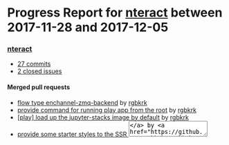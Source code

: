 # Progress Report for [nteract](https://github.com/nteract) between 2017-11-28 and 2017-12-05

### [nteract](https://github.com/nteract/nteract)
-  [27 commits](https://github.com/nteract/nteract/compare/master@%7B1511848800%7D...master@%7B1512453600%7D)
-  [2 closed issues](https://github.com/nteract/nteract/issues?utf8=%E2%9C%93&q=is%3Aissue%20closed%3A2017-11-28..2017-12-05)

#### Merged pull requests
- [flow type enchannel-zmq-backend](https://github.com/nteract/nteract/pull/2136) by [rgbkrk](https://github.com/rgbkrk)
- [provide command for running play app from the root](https://github.com/nteract/nteract/pull/2135) by [rgbkrk](https://github.com/rgbkrk)
- [[play] load up the jupyter-stacks image by default](https://github.com/nteract/nteract/pull/2132) by [rgbkrk](https://github.com/rgbkrk)
- [provide some starter styles to the SSR <textarea>](https://github.com/nteract/nteract/pull/2131) by [rgbkrk](https://github.com/rgbkrk)
- [[play] expand display-area by default](https://github.com/nteract/nteract/pull/2130) by [rgbkrk](https://github.com/rgbkrk)
- [pin monorepo packages properly](https://github.com/nteract/nteract/pull/2129) by [rgbkrk](https://github.com/rgbkrk)
- [Add dockerfile just for playground](https://github.com/nteract/nteract/pull/2124) by [yuvipanda](https://github.com/yuvipanda)
- [core was relying on this `date-fns` module](https://github.com/nteract/nteract/pull/2123) by [rgbkrk](https://github.com/rgbkrk)
- [Bump Dockerfile base to node8](https://github.com/nteract/nteract/pull/2122) by [yuvipanda](https://github.com/yuvipanda)
- [play.nteract.io and a bunch of @nteract/messaging improvements](https://github.com/nteract/nteract/pull/2121) by [rgbkrk](https://github.com/rgbkrk)
- [Transpile rx binder](https://github.com/nteract/nteract/pull/2120) by [rgbkrk](https://github.com/rgbkrk)
- [create another incarnation of play.nteract.io](https://github.com/nteract/nteract/pull/2119) by [rgbkrk](https://github.com/rgbkrk)
- [bring filename state into document state tree](https://github.com/nteract/nteract/pull/2118) by [rgbkrk](https://github.com/rgbkrk)
- [export message creators from messaging](https://github.com/nteract/nteract/pull/2113) by [rgbkrk](https://github.com/rgbkrk)
- [include token and session_id with kernel ws URL](https://github.com/nteract/nteract/pull/2112) by [rgbkrk](https://github.com/rgbkrk)
- [Clear execution count when clearing cell output](https://github.com/nteract/nteract/pull/2111) by [betatim](https://github.com/betatim)

### [hydrogen](https://github.com/nteract/hydrogen)
-  [2 commits](https://github.com/nteract/hydrogen/compare/master@%7B1511848800%7D...master@%7B1512453600%7D)
-  [2 closed issues](https://github.com/nteract/hydrogen/issues?utf8=%E2%9C%93&q=is%3Aissue%20closed%3A2017-11-28..2017-12-05)

#### Merged pull requests
- [Update atom-select-list to the latest version 🚀](https://github.com/nteract/hydrogen/pull/1131) by [greenkeeper[bot]](https://github.com/apps/greenkeeper)
- [Update lint-staged to the latest version 🚀](https://github.com/nteract/hydrogen/pull/1130) by [greenkeeper[bot]](https://github.com/apps/greenkeeper)

## Totals
- Commits: 29
- Pull requests: 20
- Issues: 14
